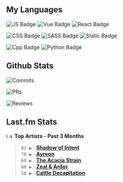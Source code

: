 ## My Languages

![JS Badge](https://img.shields.io/badge/Javascript-%2321262d?style=for-the-badge&logo=javascript&logoColor=%23F7DF1E)
![Vue Badge](https://img.shields.io/badge/Vue-%2321262d?style=for-the-badge&logo=vuedotjs&logoColor=%234FC08D)
![React Badge](https://img.shields.io/badge/React-%2321262d?style=for-the-badge&logo=react&logoColor=%2361DAFB)

![CSS Badge](https://img.shields.io/badge/CSS-%2321262d?style=for-the-badge&logo=css3&logoColor=%231572B6)
![SASS Badge](https://img.shields.io/badge/SASS-%2321262d?style=for-the-badge&logo=sass&logoColor=%23CC6699)
![Static Badge](https://img.shields.io/badge/Tailwind-%2321262d?style=for-the-badge&logo=tailwindcss&logoColor=%2306B6D4)

![Cpp Badge](https://img.shields.io/badge/C%2B%2B-%2321262d?style=for-the-badge&logo=cplusplus&logoColor=%2300599C)
![Python Badge](https://img.shields.io/badge/Python-%2321262d?style=for-the-badge&logo=python&logoColor=%233776AB)

## Github Stats

![Commits](https://img.shields.io/badge/commits%20pushed-%2321262d?style=for-the-badge&label=550&labelColor=87c4f2)

![PRs](https://img.shields.io/badge/pull%20requests%20submitted-%2321262d?style=for-the-badge&label=119&labelColor=fcabd8)

![Reviews](https://img.shields.io/badge/pull%20requests%20reviewed-%2321262d?style=for-the-badge&label=95&labelColor=ffe799)

## Last.fm Stats
<!--START_LASTFM_ARTISTS:{"period": "3month", "rows": 5}-->
<a href="https://last.fm" target="_blank"><img src="https://user-images.githubusercontent.com/17434202/215290617-e793598d-d7c9-428f-9975-156db1ba89cc.svg" alt="Last.fm Logo" width="18" height="13"/></a> **Top Artists - Past 3 Months**

> `82 ▶️` ∙ **[Shadow of Intent](https://www.last.fm/music/Shadow+of+Intent)**<br/>
> `70 ▶️` ∙ **[Ayreon](https://www.last.fm/music/Ayreon)**<br/>
> `69 ▶️` ∙ **[The Acacia Strain](https://www.last.fm/music/The+Acacia+Strain)**<br/>
> `60 ▶️` ∙ **[Zeal & Ardor](https://www.last.fm/music/Zeal+&+Ardor)**<br/>
> `58 ▶️` ∙ **[Cattle Decapitation](https://www.last.fm/music/Cattle+Decapitation)**<br/>
<!--END_LASTFM_ARTISTS-->
